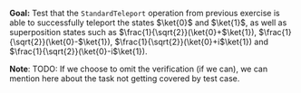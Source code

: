 **Goal:** 
Test that the `StandardTeleport` operation from previous exercise is able to successfully teleport the states 
$\ket{0}$ and $\ket{1}$, as well as superposition states such as $\frac{1}{\sqrt{2}}(\ket{0}+$\ket{1}$)$, $\frac{1}{\sqrt{2}}(\ket{0}-$\ket{1}$)$, $\frac{1}{\sqrt{2}}(\ket{0}+i$\ket{1}$)$ and $\frac{1}{\sqrt{2}}(\ket{0}-i$\ket{1}$)$.

**Note**:
TODO: If we choose to omit the verification (if we can), we can mention here about the task not getting covered by test case.